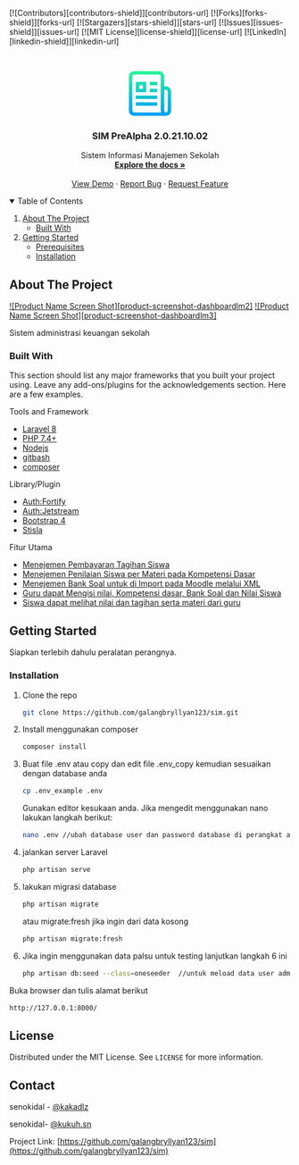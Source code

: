 <!--
*** Thanks for checking out the Best-README-Template. If you have a suggestion
*** that would make this better, please fork the repo and create a pull request
*** or simply open an issue with the tag "enhancement".
*** Thanks again! Now go create something AMAZING! :D
-->



<!-- PROJECT SHIELDS -->
<!--
*** I'm using markdown "reference style" links for readability.
*** Reference links are enclosed in brackets [ ] instead of parentheses ( ).
*** See the bottom of this document for the declaration of the reference variables
*** for contributors-url, forks-url, etc. This is an optional, concise syntax you may use.
*** https://www.markdownguide.org/basic-syntax/#reference-style-links
-->
[![Contributors][contributors-shield]][contributors-url]
[![Forks][forks-shield]][forks-url]
[![Stargazers][stars-shield]][stars-url]
[![Issues][issues-shield]][issues-url]
[![MIT License][license-shield]][license-url]
[![LinkedIn][linkedin-shield]][linkedin-url]



<!-- PROJECT LOGO -->
<br />
<p align="center">
  <a href="https://github.com/godgodwinter/README-TEMPLATE-laravel">
    <img src="images/logo.png" alt="Logo" width="80" height="80">
  </a>

  <h3 align="center">SIM PreAlpha 2.0.21.10.02</h3>

  <p align="center">
   Sistem Informasi Manajemen Sekolah
    <br />
    <a href="https://github.com/godgodwinter/sim-v2"><strong>Explore the docs »</strong></a>
    <br />
    <br />
    <a href="https://sim.baemon.web.id/">View Demo</a>
    ·
    <a href="https://twitter.com/kakadlz">Report Bug</a>
    ·
    <a href="https://twitter.com/kakadlz">Request Feature</a>
  </p>
</p>



<!-- TABLE OF CONTENTS -->
<details open="open">
  <summary>Table of Contents</summary>
  <ol>
    <li>
      <a href="#about-the-project">About The Project</a>
      <ul>
        <li><a href="#built-with">Built With</a></li>
      </ul>
    </li>
    <li>
      <a href="#getting-started">Getting Started</a>
      <ul>
        <li><a href="#prerequisites">Prerequisites</a></li>
        <li><a href="#installation">Installation</a></li>
      </ul>
    </li>
  </ol>
</details>



<!-- ABOUT THE PROJECT -->
## About The Project

[![Product Name Screen Shot][product-screenshot-dashboardlm2]](https://github.com/godgodwinter/sim-v2)
[![Product Name Screen Shot][product-screenshot-dashboardlm3]](https://github.com/godgodwinter/sim-v2)
<!-- [![Product Name Screen Shot][product-classdiagram1]](https://github.com/godgodwinter/sim-v2) -->

Sistem administrasi keuangan sekolah

### Built With

This section should list any major frameworks that you built your project using. Leave any add-ons/plugins for the acknowledgements section. Here are a few examples.
<!-- * [Bootstrap](https://getbootstrap.com) -->
<!-- * [JQuery](https://jquery.com) -->
Tools and Framework
* [Laravel 8](https://laravel.com)
* [PHP 7.4+](https://php.net)
* [Nodejs](https://node.js)
* [gitbash](https://git-scm.com/downloads)
* [composer](https://getcomposer.org/)

Library/Plugin
* [Auth:Fortify](#)
* [Auth:Jetstream](#)
* [Bootstrap 4](https://getbootstrap.com/docs/4.0/getting-started/introduction/)
* [Stisla](https://github.com/stisla/stisla)


Fitur Utama
* [Menejemen Pembayaran Tagihan Siswa](#)
* [Menejemen Penilaian Siswa per Materi pada Kompetensi Dasar](#)
* [Menejemen Bank Soal untuk di Import pada Moodle melalui XML](#)
* [Guru dapat Mengisi nilai, Kompetensi dasar, Bank Soal dan Nilai Siswa](#)
* [Siswa dapat melihat nilai dan tagihan serta materi dari guru](#)

<!-- GETTING STARTED -->
## Getting Started

Siapkan terlebih dahulu peralatan perangnya.

<!-- ### Prerequisites

This is an example of how to list things you need to use the software and how to install them.
* npm
  ```sh
  npm install npm@latest -g
  ``` -->

### Installation

<!-- 1. Get a free API Key at [https://example.com](https://example.com) -->
1. Clone the repo
   ```sh
   git clone https://github.com/galangbryllyan123/sim.git
   ```
2. Install menggunakan composer
   ```sh
   composer install
   ```
3. Buat file .env atau copy dan edit file .env_copy kemudian sesuaikan dengan database anda
   ```sh
   cp .env_example .env 
   ```
   Gunakan editor kesukaan anda. Jika mengedit menggunakan nano lakukan langkah berikut:

   ```sh
   nano .env //ubah database user dan password database di perangkat anda
   ```

4. jalankan server Laravel
   ```sh
   php artisan serve
   ```
5. lakukan migrasi database
   ```sh
   php artisan migrate
   ```
   atau migrate:fresh jika ingin dari data kosong
   ```sh
   php artisan migrate:fresh
   ```
6. Jika ingin menggunakan data palsu untuk testing lanjutkan langkah 6 ini
   ```sh
   php artisan db:seed --class=oneseeder  //untuk meload data user admin@gmail.com pass 12345678
   ```
   

   

Buka browser dan tulis alamat berikut
   
   ```sh
   http://127.0.0.1:8000/
   ```


<!-- LICENSE -->
## License

Distributed under the MIT License. See `LICENSE` for more information.



<!-- CONTACT -->
## Contact

senokidal - [@kakadlz](https://twitter.com/simontox21) 

senokidal- [@kukuh.sn](https://www.instagram.com/kanggalang76/) 

Project Link: [https://github.com/galangbryllyan123/sim](https://github.com/galangbryllyan123/sim)






<!-- MARKDOWN LINKS & IMAGES -->
<!-- https://www.markdownguide.org/basic-syntax/#reference-style-links -->
